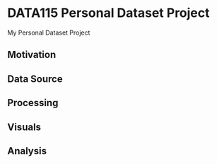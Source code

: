 # DATA115 Personal Dataset Project

My Personal Dataset Project

## Motivation

## Data Source

## Processing

## Visuals

## Analysis
